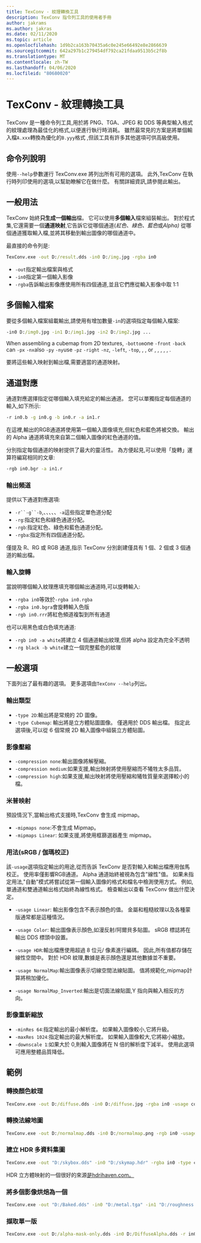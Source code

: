```yaml
---
title: TexConv - 紋理轉換工具
description: TexConv 指令列工具的使用者手冊
author: jakrams
ms.author: jakras
ms.date: 02/11/2020
ms.topic: article
ms.openlocfilehash: 1d9b2ca163b70435a6c0e245e66492e8e2866639
ms.sourcegitcommit: 642a297b1c279454df792ca21fdaa9513b5c2f8b
ms.translationtype: MT
ms.contentlocale: zh-TW
ms.lasthandoff: 04/06/2020
ms.locfileid: "80680020"
---
```

# <a name="texconv---texture-conversion-tool"></a>TexConv - 紋理轉換工具

TexConv 是一種命令列工具,用於將 PNG、TGA、JPEG 和 DDS 等典型輸入格式的紋理處理為最佳化的格式,以便進行執行時消耗。
雖然最常見的方案是將單個輸入檔`A.xxx`轉換為優化的`B.yyy`格式 ,但該工具有許多其他選項可供高級使用。

## <a name="command-line-help"></a>命令列說明

使用`--help`參數運行 TexConv.exe 將列出所有可用的選項。 此外,TexConv 在執行時列印使用的選項,以幫助瞭解它在做什麼。 有關詳細資訊,請參閱此輸出。

## <a name="general-usage"></a>一般用法

TexConv 始終**只生成一個輸出**檔。 它可以使用**多個輸入**檔來組裝輸出。 對於程式集,它還需要一個**通道映射**,它告訴它從哪個通道(*紅色、綠色、藍色*或*Alpha)* 從哪個通道獲取輸入檔,並將其移動到輸出圖像的哪個通道中。

最直接的命令列是:

```cmd
TexConv.exe -out D:/result.dds -in0 D:/img.jpg -rgba in0
```

- `-out`指定輸出檔案與格式
- `-in0`指定第一個輸入影像
- `-rgba`告訴輸出影像應使用所有四個通道,並且它們應從輸入影像中取 1:1

## <a name="multiple-input-files"></a>多個輸入檔案

要從多個輸入檔案組載輸出,請使用有增加數量`-in`的選項指定每個輸入檔案:

```cmd
-in0 D:/img0.jpg -in1 D:/img1.jpg -in2 D:/img2.jpg ...
```

When assembling a cubemap from 2D textures, `-bottom`one `-front` `-back` can `-px` `-nx`also `-py` `-ny`use `-pz` `-right` `-nz`, `-left`, `-top`, , , or , , , , , .

要將這些輸入映射到輸出檔,需要適當的通道映射。

## <a name="channel-mappings"></a>通道對應

通道對應選擇指定從哪個輸入填充給定的輸出通道。 您可以單獨指定每個通道的輸入,如下所示:

```cmd
-r in0.b -g in0.g -b in0.r -a in1.r
```

在這裡,輸出的RGB通道將使用第一個輸入圖像填充,但紅色和藍色將被交換。 輸出的 Alpha 通道將填充來自第二個輸入圖像的紅色通道的值。

分別指定每個通道的映射提供了最大的靈活性。 為方便起見,可以使用「旋轉」運算符編寫相同的文章:

```cmd
-rgb in0.bgr -a in1.r
```

### <a name="output-channels"></a>輸出頻道

提供以下通道對應選項:

- `-r``-g``-b`,、、、、、`-a`這些指定單色道分配
- `-rg`:指定紅色和綠色通道分配。
- `-rgb`:指定紅色、綠色和藍色通道分配。
- `-rgba`:指定所有四個通道分配。

僅提及 R、RG 或 RGB 通道,指示 TexConv 分別創建僅具有 1 個、2 個或 3 個通道的輸出檔。

### <a name="input-swizzling"></a>輸入旋轉

當說明哪個輸入紋理應填充哪個輸出通道時,可以旋轉輸入:

- `-rgba in0`等效於`-rgba in0.rgba`
- `-rgba in0.bgra`會旋轉輸入色版
- `-rgb in0.rrr`將紅色頻道複製到所有通道

也可以用黑色或白色填充通道:

- `-rgb in0 -a white`將建立 4 個通道輸出紋理,但將 alpha 設定為完全不透明
- `-rg black -b white`建立一個完整藍色的紋理

## <a name="common-options"></a>一般選項

下面列出了最有趣的選項。 更多選項由`TexConv --help`列出。

### <a name="output-type"></a>輸出類型

- `-type 2D`:輸出將是常規的 2D 圖像。
- `-type Cubemap`: 輸出將是立方體貼圖圖像。 僅適用於 DDS 輸出檔。 指定此選項後,可以從 6 個常規 2D 輸入圖像中組裝立方體貼圖。

### <a name="image-compression"></a>影像壓縮

- `-compression none`:輸出圖像將解壓縮。
- `-compression medium`:如果支援,輸出映射將使用壓縮而不犧牲太多品質。
- `-compression high`:如果支援,輸出映射將使用壓縮和犧牲質量來選擇較小的檔。

### <a name="mipmaps"></a>米普映射

預設情況下,當輸出格式支援時,TexConv 會生成 mipmap。

- `-mipmaps none`:不會生成 Mipmap。
- `-mipmaps Linear`: 如果支援,將使用框篩選器產生 mipmap。

### <a name="usage-srgb--gamma-correction"></a>用法(sRGB / 伽瑪校正)

該`-usage`選項指定輸出的用途,從而告訴 TexConv 是否對輸入和輸出檔應用伽馬校正。 使用率僅影響RGB通道。 Alpha 通道始終被視為包含"線性"值。 如果未指定用法,"自動"模式將嘗試從第一個輸入圖像的格式和檔名中檢測使用方式。 例如,單通道和雙通道輸出格式始終為線性格式。 檢查輸出以查看 TexConv 做出什麼決定。

- `-usage Linear`: 輸出影像包含不表示顏色的值。 金屬和粗糙紋理以及各種蒙版通常都是這種情況。

- `-usage Color`: 輸出圖像表示顏色,如漫反射/阿爾貝多貼圖。 sRGB 標誌將在輸出 DDS 標頭中設置。

- `-usage HDR`:輸出檔應使用超過 8 位元/ 像素進行編碼。 因此,所有值都存儲在線性空間中。 對於 HDR 紋理,數據是表示顏色還是其他數據並不重要。

- `-usage NormalMap`:輸出圖像表示切線空間法線貼圖。 值將規範化,mipmap計算將稍加優化。

- `-usage NormalMap_Inverted`:輸出是切面法線貼圖,Y 指向與輸入相反的方向。

### <a name="image-rescaling"></a>影像重新縮放

- `-minRes 64`:指定輸出的最小解析度。 如果輸入圖像較小,它將升級。
- `-maxRes 1024`:指定輸出的最大解析度。 如果輸入圖像較大,它將縮小縮放。
- `-downscale 1`:如果大於 0,則輸入圖像將在 N 倍的解析度下減半。 使用此選項可應用整體品質降低。

## <a name="examples"></a>範例

### <a name="convert-a-color-texture"></a>轉換顏色紋理

```cmd
TexConv.exe -out D:/diffuse.dds -in0 D:/diffuse.jpg -rgba in0 -usage color
```

### <a name="convert-a-normal-map"></a>轉換法線地圖

```cmd
TexConv.exe -out D:/normalmap.dds -in0 D:/normalmap.png -rgb in0 -usage normalmap
```

### <a name="create-an-hdr-cubemap"></a>建立 HDR 多資料集圖

```cmd
TexConv.exe -out "D:/skybox.dds" -in0 "D:/skymap.hdr" -rgba in0 -type cubemap -usage hdr
```

HDR 立方體映射的一個很好的來源[是hdrihaven.com。](https://hdrihaven.com/hdris/)

### <a name="bake-multiple-images-into-one"></a>將多個影像烘焙為一個

```cmd
TexConv.exe -out "D:/Baked.dds" -in0 "D:/metal.tga" -in1 "D:/roughness.png" -in2 "D:/DiffuseAlpha.dds" -r in1.r -g in0.r -b black -a in2.a -usage linear
```

### <a name="extract-a-single-channel"></a>擷取單一版

```cmd
TexConv.exe -out D:/alpha-mask-only.dds -in0 D:/DiffuseAlpha.dds -r in0.a
```
